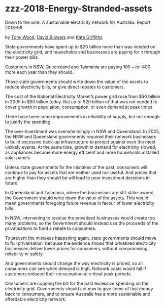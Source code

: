 # zzz-2018-Energy-Stranded-assets
Down to the wire: A sustainable electricity network for Australia. Report 2018-06


by [Tony Wood](https://grattan.edu.au/people/bio/tony-wood/), [David Blowers](https://grattan.edu.au/?post_type=people&p=2000) and [Kate Griffiths](https://grattan.edu.au/people/bio/kate-griffiths/)


State governments have spent up to $20 billion more than was needed on the electricity grid, and households and businesses are paying for it through their power bills.

Customers in NSW, Queensland and Tasmania are paying $100-to-$400 more each year than they should.

Those state governments should write down the value of the assets to reduce electricity bills, or give direct rebates to customers.

The cost of the National Electricity Market’s power grid rose from $50 billion in 2005 to $90 billion today. But up to $20 billion of that was not needed to cover growth in population, consumption, or even demand at peak times.

There have been some improvements in reliability of supply, but not enough to justify the spending.

The over-investment was overwhelmingly in NSW and Queensland. In 2005, the NSW and Queensland governments required their network businesses to build excessive back-up infrastructure to protect against even the most unlikely events. At the same time, growth in demand for electricity slowed, as appliances became more energy efficient and more households installed solar panels.

Unless state governments fix the mistakes of the past, consumers will continue to pay for assets that are neither used nor useful. And prices that are higher than they should be will lead to poor investment decisions in future.

In Queensland and Tasmania, where the businesses are still state-owned, the Government should write down the value of the assets. This would mean governments foregoing future revenue in favour of lower electricity bills.

In NSW, intervening to revalue the privatised businesses would create too many problems, so the Government should instead use the proceeds of the privatisations to fund a rebate to consumers.

To prevent the mistakes happening again, state governments should move to full privatisation, because the evidence shows that privatised electricity businesses deliver lower prices for consumers, without compromising reliability or safety.

And governments should change the way electricity is priced, so all consumers can see when demand is high. Network costs would fall if customers reduced their consumption at critical peak periods.

Consumers are copping the bill for the past excessive spending on the electricity grid. Governments should act now to give some of that money back to consumers, and to ensure Australia has a more sustainable and affordable electricity network.

